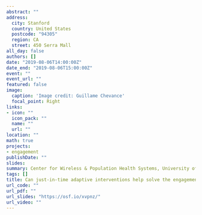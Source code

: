 ```yaml
---
abstract: ""
address:
  city: Stanford
  country: United States
  postcode: "94305"
  region: CA
  street: 450 Serra Mall
all_day: false
authors: []
date: "2019-08-06T14:00:00Z"
date_end: "2019-08-06T15:00:00Z"
event: ""
event_url: ""
featured: false
image:
  caption: 'Image credit: Guillame Chevance'
  focal_point: Right
links:
- icon: ""
  icon_pack: ""
  name: ""
  url: ""
location: ""
math: true
projects:
- engagement
publishDate: ""
slides:
summary: Center for Wireless & Population Health Systems, University of California, San Diego
tags: []
title: Can just-in-time adaptive interventions help solve the engagement crisis?
url_code: ""
url_pdf: ""
url_slides: "https://osf.io/xvpnz/"
url_video: ""
---
```

